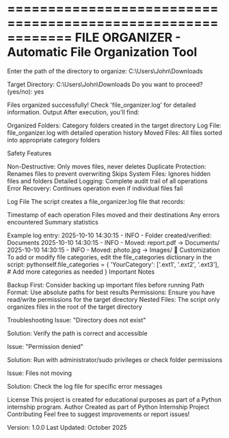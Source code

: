 ============================================================
FILE ORGANIZER - Automatic File Organization Tool
============================================================

Enter the path of the directory to organize: C:\Users\John\Downloads

Target Directory: C:\Users\John\Downloads
Do you want to proceed? (yes/no): yes

 Files organized successfully!
Check 'file_organizer.log' for detailed information.
Output
After execution, you'll find:

Organized Folders: Category folders created in the target directory
Log File: file_organizer.log with detailed operation history
Moved Files: All files sorted into appropriate category folders

 Safety Features

Non-Destructive: Only moves files, never deletes
Duplicate Protection: Renames files to prevent overwriting
Skips System Files: Ignores hidden files and folders
Detailed Logging: Complete audit trail of all operations
Error Recovery: Continues operation even if individual files fail

Log File
The script creates a file_organizer.log file that records:

Timestamp of each operation
Files moved and their destinations
Any errors encountered
Summary statistics

Example log entry:
2025-10-10 14:30:15 - INFO - Folder created/verified: Documents
2025-10-10 14:30:15 - INFO - Moved: report.pdf → Documents/
2025-10-10 14:30:15 - INFO - Moved: photo.jpg → Images/
🔧 Customization
To add or modify file categories, edit the file_categories dictionary in the script:
pythonself.file_categories = {
    'YourCategory': ['.ext1', '.ext2', '.ext3'],
    # Add more categories as needed
}
Important Notes

Backup First: Consider backing up important files before running
Path Format: Use absolute paths for best results
Permissions: Ensure you have read/write permissions for the target directory
Nested Files: The script only organizes files in the root of the target directory

Troubleshooting
Issue: "Directory does not exist"

Solution: Verify the path is correct and accessible

Issue: "Permission denied"

Solution: Run with administrator/sudo privileges or check folder permissions

Issue: Files not moving

Solution: Check the log file for specific error messages

License
This project is created for educational purposes as part of a Python internship program.
Author
Created as part of Python Internship Project
Contributing
Feel free to suggest improvements or report issues!

Version: 1.0.0
Last Updated: October 2025
